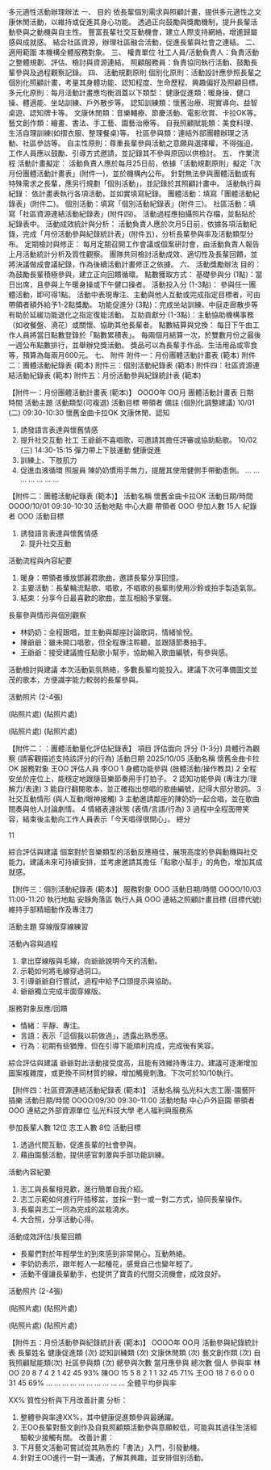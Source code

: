 多元適性活動辦理辦法
一、 目的
依長輩個別需求與照顧計畫，提供多元適性之文康休閒活動，以維持或促進其身心功能。
透過正向鼓勵與獎勵機制，提升長輩活動參與之動機與自主性。
豐富長輩社交互動機會，建立人際支持網絡，增進歸屬感與成就感。
結合社區資源，辦理社區融合活動，促進長輩與社會之連結。
二、 適用範圍
本機構全體服務對象。
三、 權責單位
社工人員/活動負責人：負責活動之整體規劃、評估、檢討與資源連結。
照顧服務員：負責協同執行活動、鼓勵長輩參與及過程觀察記錄。
四、 活動規劃原則
個別化原則：活動設計應參照長輩之個別化照顧計畫，考量其身體功能、認知程度、生命歷程、興趣偏好及照顧目標。
多元化原則：每月活動計畫應均衡涵蓋以下類型：
健康促進類：暖身操、健口操、體適能、坐站訓練、戶外散步等。
認知訓練類：懷舊治療、現實導向、益智桌遊、認知牌卡等。
文康休閒類：音樂輔療、節慶活動、電影欣賞、卡拉OK等。
藝文創作類：繪畫、書法、手工藝、園藝治療等。
自我照顧賦能類：美食料理、生活自理訓練(如摺衣服、整理餐桌)等。
社區參與類：連結外部團體辦理之活動、社區參訪等。
自主性原則：尊重長輩參與活動之意願與選擇權，不得強迫。工作人員應以鼓勵、引導方式邀請，並記錄其不參與原因以供檢討。
五、 作業流程
活動計畫擬定：
活動負責人應於每月25日前，依據「活動規劃原則」擬定「次月份團體活動計畫表」(附件一)，並於機構內公布。
針對無法參與團體活動或有特殊需求之長輩，應另行規劃「個別活動」，並記錄於其照顧計畫中。
活動執行與紀錄：
依計畫表執行各項活動，並如實填寫紀錄。
團體活動：填寫「團體活動紀錄表」(附件二)。
個別活動：填寫「個別活動紀錄表」(附件三)。
社區活動：填寫「社區資源連結活動紀錄表」(附件四)。
活動過程應拍攝照片存檔，並黏貼於紀錄表中。
活動成效統計與分析：
活動負責人應於次月5日前，依據各項活動紀錄，完成「月份活動參與紀錄統計表」(附件五)，分析長輩參與率及活動類型分布。
定期檢討與修正：
每月定期召開工作會議或個案研討會，由活動負責人報告上月活動統計分析及質性觀察。
團隊共同檢討活動成效、適切性及長輩回饋，並將決議做成會議紀錄，作為後續活動計畫修正之依據。
六、 活動獎勵辦法
目的：為鼓勵長輩積極參與，建立正向回饋循環。
點數獲取方式：
基礎參與分 (1點)：當日出席，且參與上午暖身操或下午健口操者。
活動投入分 (1-3點)：
參與任一團體活動，即可得1點。
活動中表現專注、主動與他人互動或完成指定目標者，可由帶領者額外給予1-2點獎勵。
功能促進分 (3點)：完成坐站訓練、中庭走廊散步等有助於延緩功能退化之指定復能活動。
互助貢獻分 (1-3點)：主動協助機構事務（如收餐盤、澆花）或關懷、協助其他長輩者。
點數結算與兌換：
每日下午由工作人員將當日點數登錄於「點數累積表」。
每兩個月結算一次，於雙數月份之最後一週公布點數排行，並舉辦兌獎活動。
獎品可以為長輩手作品、生活用品或零食等，預算為每兩月600元。
七、 附件
附件一：月份團體活動計畫表 (範本)
附件二：團體活動紀錄表 (範本)
附件三：個別活動紀錄表 (範本)
附件四：社區資源連結活動紀錄表 (範本)
附件五：月份活動參與紀錄統計表 (範本)

【附件一：月份團體活動計畫表 (範本)】
OOOO年 OO月 團體活動計畫表
日期
時間
活動主題
活動類型(可複選)
活動目標
帶領者
備註 (個別化調整建議)
10/01 (二)
09:30-10:30
懷舊金曲卡拉OK
文康休閒、認知
1. 誘發語言表達與懷舊情感
2. 提升社交互動
社工
王爺爺不喜唱歌，可邀請其擔任評審或協助點歌。
10/02 (三)
14:30-15:15
彈力帶上下肢運動
健康促進
1. 訓練上、下肢肌力
2. 促進血液循環
照服員
陳奶奶慣用手無力，提醒其使用健側手帶動患側。
...
...
...
...
...
...
...

【附件二：團體活動紀錄表 (範本)】
活動名稱
懷舊金曲卡拉OK
活動日期/時間
OOOO/10/01 09:30-10:30
活動地點
中心大廳
帶領者
OOO
參加人數
15人
紀錄者
OOO
活動目標
1. 誘發語言表達與懷舊情感<br>2. 提升社交互動


活動流程與內容紀要
1. 暖身：帶領者播放鄧麗君歌曲，邀請長輩分享回憶。
2. 主要活動：長輩輪流點歌、唱歌，不唱歌的長輩則使用沙鈴或拍手製造氣氛。
3. 結束：分享今日最喜歡的歌曲，並互相給予掌聲。


長輩參與情形與個別觀察
- 林奶奶：全程跟唱，並主動與鄰座討論歌詞，情緒愉悅。
- 陳爺爺：雖未開口唱歌，但全程專注聆聽，並跟隨節奏拍手。
- 王爺爺：接受建議擔任點歌小幫手，協助輸入歌曲編號，有參與感。


活動檢討與建議
本次活動氣氛熱絡，多數長輩均能投入。建議下次可準備圖文並茂的歌本，方便識字能力較弱的長輩參與。


活動照片 (2-4張)



(貼照片處)
(貼照片處)


(貼照片處)
(貼照片處)




【附件二：：團體活動量化評估紀錄表】
項目
評估面向
評分 (1-3分)
具體行為觀察 (請客觀描述支持該評分的行為)
活動日期
2025/10/05
活動名稱
懷舊金曲卡拉OK
服務對象
王OO
評估人員
李OO
1
身體功能參與(肢體活動/操作教具)
2
全程安坐於座位上，能穩定地跟隨音樂節奏用手打拍子。
2
認知功能參與(專注力/理解力/表達)
3
能自行翻閱歌本，並正確指出想唱的歌曲編號，記得大部分歌詞。
3
社交互動情形(與人互動/眼神接觸)
3
主動邀請鄰座的陳奶奶一起合唱，並在歌曲間奏與他人討論劇情。
4
情緒表達狀態(表情/言語/行為)
3
過程中全程面帶笑容，結束後主動向工作人員表示「今天唱得很開心」。
總分

11

綜合評估與建議
個案對於音樂類型的活動反應極佳，展現高度的參與動機與社交能力。建議未來可持續安排，並考慮邀請其擔任「點歌小幫手」的角色，增加其成就感。



【附件三：個別活動紀錄表 (範本)】
服務對象
OOO
活動日期/時間
OOOO/10/03 11:00-11:20
執行地點
安靜角落區
執行人員
OOO
連結之照顧計畫目標
(目標代號) 維持手部精細動作及專注力


活動主題
穿線版穿線練習


活動內容與過程
1. 拿出穿線版與毛線，向爺爺說明今天的活動。
2. 示範如何將毛線穿過洞口。
3. 引導爺爺自行嘗試，過程中給予口頭提示與協助。
4. 爺爺獨立完成半面穿線版。


服務對象反應/回饋
- 情緒：平靜、專注。
- 言語：表示「這個我以前做過」，透露出熟悉感。
- 行為：初期有些猶豫，但在引導下能順利完成，完成後有笑容。


綜合評估與建議
爺爺對此活動接受度高，且能有效維持專注力。建議可逐漸增加圖案複雜度，或更換不同材質的線，增加觸覺刺激。下次可於10/10執行。



【附件四：社區資源連結活動紀錄表 (範本)】
活動名稱
弘光科大志工團-園藝阡插樂
活動日期/時間
OOOO/09/30 09:30-11:00
活動地點
中心戶外庭園
帶領者
OOO
連結之外部資源單位
弘光科技大學 老人福利與服務系


參加長輩人數
12位
志工人數
8位
活動目標
1. 透過代間互動，促進長輩的社會參與。
2. 藉由園藝活動，提供感官刺激與手部功能訓練。


活動內容紀要
1. 志工與長輩相見歡，進行簡單自我介紹。
2. 志工示範如何進行阡插移盆，並採一對一或一對二方式，協同長輩操作。
3. 長輩與志工一同為完成的盆栽澆水。
4. 大合照，分享活動心得。


活動成效評估/長輩回饋
- 長輩們對於年輕學生的到來感到非常開心，互動熱絡。
- 李奶奶表示，跟年輕人一起種花，感覺自己也變年輕了。
- 活動不僅讓長輩動手，也提供了寶貴的代間交流機會，成效良好。


活動照片 (2-4張)



(貼照片處)
(貼照片處)


(貼照片處)
(貼照片處)



【附件五：月份活動參與紀錄統計表 (範本)】
OOOO年 OO月 活動參與紀錄統計表
長輩姓名
健康促進類
(次)
認知訓練類
(次)
文康休閒類
(次)
藝文創作類
(次)
自我照顧賦能類(次)
社區參與類
(次)
總參與次數
當月應參與
總次數
個人
參與率
林OO
20
8
7
4
2
1
42
45
93%
陳OO
15
5
8
2
1
1
32
45
71%
王OO
18
7
6
0
0
0
31
45
69%
...
...
...
...
...
...
...
...
...
...
全體平均參與率








XX%
質性分析與下月改善計畫
分析：
1. 整體參與率達XX%，其中健康促進類參與最踴躍。
2. 王OO長輩對藝文創作及自我照顧類活動參與意願較低，可能與其過往生活經驗較少接觸有關。
改善計畫：
1. 下月藝文活動可嘗試從其熟悉的「書法」入門，引發動機。
2. 針對王OO進行一對一溝通，了解其興趣，並安排個別活動。








